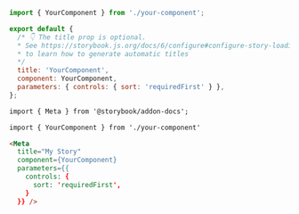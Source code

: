 ```js filename="YourComponent.stories.js|jsx|ts|tsx" renderer="common" language="js"
import { YourComponent } from './your-component';

export default {
  /* 👇 The title prop is optional.
  * See https://storybook.js.org/docs/6/configure#configure-story-loading
  * to learn how to generate automatic titles
  */
  title: 'YourComponent',
  component: YourComponent,
  parameters: { controls: { sort: 'requiredFirst' } },
};
```
```md filename="YourComponent.stories.mdx" renderer="common" language="mdx"
import { Meta } from '@storybook/addon-docs';

import { YourComponent } from './your-component'

<Meta 
  title="My Story"
  component={YourComponent}
  parameters={{ 
    controls: { 
      sort: 'requiredFirst',
    } 
  }} />
```
